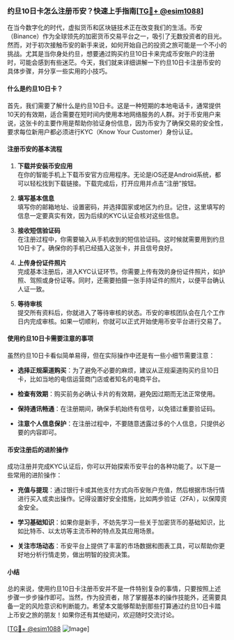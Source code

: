 ### 约旦10日卡怎么注册币安？快速上手指南[[TG💪+ @esim1088](https://t.me/s/esim1088)]

在当今数字化的时代，虚拟货币和区块链技术正在改变我们的生活。币安（Binance）作为全球领先的加密货币交易平台之一，吸引了无数投资者的目光。然而，对于初次接触币安的新手来说，如何开始自己的投资之旅可能是一个不小的挑战。尤其是当你身处约旦，想要通过购买约旦10日卡来完成币安账户的注册时，可能会感到有些迷茫。今天，我们就来详细讲解一下约旦10日卡注册币安的具体步骤，并分享一些实用的小技巧。

#### 什么是约旦10日卡？

首先，我们需要了解什么是约旦10日卡。这是一种短期的本地电话卡，通常提供10天的有效期，适合需要在短时间内使用本地网络服务的人群。对于币安用户来说，这张卡的主要作用是帮助你验证身份信息，因为币安为了确保交易的安全性，要求每位新用户都必须进行KYC（Know Your Customer）身份认证。

#### 注册币安的基本流程

1. **下载并安装币安应用**  
   在你的智能手机上下载币安官方应用程序。无论是iOS还是Android系统，都可以轻松找到下载链接。下载完成后，打开应用并点击“注册”按钮。

2. **填写基本信息**  
   填写你的邮箱地址、设置密码，并选择国家或地区为约旦。记住，这里填写的信息一定要真实有效，因为后续的KYC认证会核对这些信息。

3. **接收短信验证码**  
   在注册过程中，你需要输入从手机收到的短信验证码。这时候就需要用到约旦10日卡了。确保你的手机已经插入这张卡，并且信号良好。

4. **上传身份证件照片**  
   完成基本注册后，进入KYC认证环节。你需要上传有效的身份证件照片，如护照、驾照或身份证等。同时，还需要拍摄一张手持证件的照片，以便平台确认人证一致。

5. **等待审核**  
   提交所有资料后，你就进入了等待审核的状态。币安的审核团队会在几个工作日内完成审核。如果一切顺利，你就可以正式开始使用币安平台进行交易了。

#### 使用约旦10日卡需要注意的事项

虽然约旦10日卡看似简单易得，但在实际操作中还是有一些小细节需要注意：

- **选择正规渠道购买**：为了避免不必要的麻烦，建议从正规渠道购买约旦10日卡，比如当地的电信运营商门店或者知名的电商平台。
  
- **检查有效期**：购买前务必确认卡片的有效期，避免因过期而无法正常使用。

- **保持通讯畅通**：在注册期间，确保手机始终有信号，以免错过重要验证码。

- **注意个人信息保护**：在注册过程中，不要随意透露过多的个人信息，只提供必要的内容即可。

#### 币安注册后的进阶操作

成功注册并完成KYC认证后，你可以开始探索币安平台的各种功能了。以下是一些常用的进阶操作：

- **充值与提现**：通过银行卡或其他支付方式向币安账户充值，然后根据市场行情进行买入或卖出操作。记得设置好安全措施，比如两步验证（2FA），以保障资金安全。

- **学习基础知识**：如果你是新手，不妨先学习一些关于加密货币的基础知识，比如比特币、以太坊等主流币种的特点及其应用场景。

- **关注市场动态**：币安平台上提供了丰富的市场数据和图表工具，可以帮助你更好地分析行情走势，做出明智的投资决策。

#### 小结

总的来说，使用约旦10日卡注册币安并不是一件特别复杂的事情，只要按照上述步骤一步步操作即可。当然，作为投资者，除了掌握基本的操作技能外，还需要具备一定的风险意识和判断能力。希望本文能够帮助到那些打算通过约旦10日卡踏上币安之旅的朋友！如果你还有其他疑问，欢迎随时交流讨论。

[[TG💪+ @esim1088](https://t.me/s/esim1088) ![Image](https://i.postimg.cc/4NQfJmqS/Snipaste-2025-05-13-00-14-12.png)]
